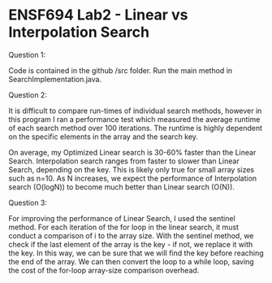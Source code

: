 # ENSF694 Lab2 - Linear vs Interpolation Search

Question 1: 

Code is contained in the github /src folder. Run the main method in SearchImplementation.java.

Question 2: 

It is difficult to compare run-times of individual search methods, however in this program I ran a performance test which measured the average runtime of each search method over 100 iterations. The runtime is highly dependent on the specific elements in the array and the search key. 

On average, my Optimized Linear search is 30-60% faster than the Linear Search. 
Interpolation search ranges from faster to slower than Linear Search, depending on the key. This is likely only true for small array sizes such as n=10. As N increases, we expect the performance of Interpolation search (O(logN)) to become much better than Linear search (O(N)).

Question 3:

For improving the performance of Linear Search, I used the sentinel method. For each iteration of the for loop in the linear search, it must conduct a comparison of i to the array size. With the sentinel method, we check if the last element of the array is the key - if not, we replace it with the key. In this way, we can be sure that we will find the key before reaching the end of the array. We can then convert the loop to a while loop, saving the cost of the for-loop array-size comparison overhead. 